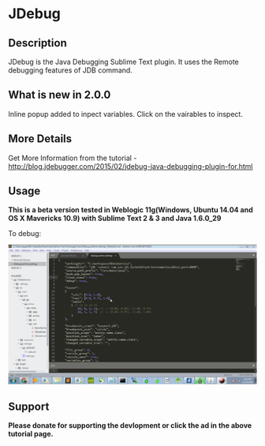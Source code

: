 # JDebug #

## Description ##
JDebug is the Java Debugging Sublime Text plugin. It uses the Remote debugging features of JDB command.

## What is new in 2.0.0
Inline popup added to inpect variables. Click on the vairables to inspect.

## More Details

Get More Information from the tutorial - <http://blog.jdebugger.com/2015/02/jdebug-java-debugging-plugin-for.html>  

## Usage ##
**This is a beta version tested in Weblogic 11g(Windows, Ubuntu 14.04 and OS X Mavericks 10.9) with Sublime Text 2 & 3 and Java 1.6.0_29**

To debug:

![screenshot](https://raw.githubusercontent.com/jdebug/JDebug/master/jdebugging.gif)


## Support ##
**Please donate for supporting the devlopment or click the ad in the above tutorial page.**
